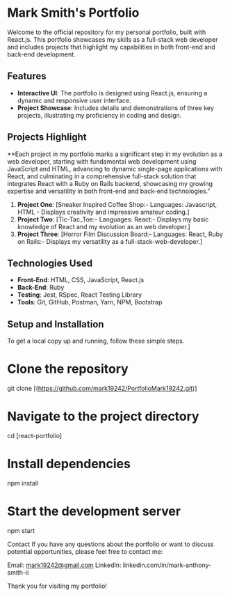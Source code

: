 # Mark Smith's Portfolio

Welcome to the official repository for my personal portfolio, built with React.js. This portfolio showcases my skills as a full-stack web developer and includes projects that highlight my capabilities in both front-end and back-end development.

## Features

- **Interactive UI**: The portfolio is designed using React.js, ensuring a dynamic and responsive user interface.
- **Project Showcase**: Includes details and demonstrations of three key projects, illustrating my proficiency in coding and design.

## Projects Highlight
   **Each project in my portfolio marks a significant step in my evolution as a web developer, starting with fundamental web development using JavaScript and HTML, advancing to dynamic single-page applications with React, 
   and culminating in a comprehensive full-stack solution that integrates React with a Ruby on Rails backend, 
   showcasing my growing expertise and versatility in both front-end and back-end technologies."
1. **Project One**: [Sneaker Inspired Coffee Shop:- Languages: Javascript, HTML - Displays creativity and impressive amateur coding.]
2. **Project Two**: [Tic-Tac_Toe:- Languages: React:- Displays my basic knowledge of React and my evolution as an web developer.]
3. **Project Three**: [Horror Film Discussion Board:- Languages: React, Ruby on Rails:- Displays my versatility as a full-stack-web-developer.]

## Technologies Used

- **Front-End**: HTML, CSS, JavaScript, React.js
- **Back-End**: Ruby
- **Testing**: Jest, RSpec, React Testing Library
- **Tools**: Git, GitHub, Postman, Yarn, NPM, Bootstrap

## Setup and Installation

To get a local copy up and running, follow these simple steps.


# Clone the repository
git clone [(https://github.com/mark19242/PortfolioMark19242.git)]

# Navigate to the project directory
cd [react-portfolio]

# Install dependencies
npm install

# Start the development server
npm start

Contact
If you have any questions about the portfolio or want to discuss potential opportunities, please feel free to contact me:

Email: mark19242@gmail.com
LinkedIn: linkedin.com/in/mark-anthony-smith-ii

Thank you for visiting my portfolio!
